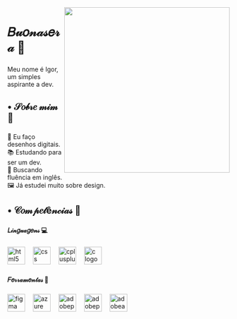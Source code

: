 <img align="right" height="375" src="https://i.pinimg.com/736x/2e/6d/b5/2e6db56e176cdb76b901f82bf8ca8b66.jpg"  />

###

<h1 align="left">𝐵𝓊𝑜𝓃𝒶𝓈𝑒𝓇𝒶 👋</h1>

###

<p align="left">Meu nome é Igor, um simples aspirante a dev.</p>

###

<h2 align="left">• 𝒮𝑜𝒷𝓇𝑒 𝓂𝒾𝓂 🎩</h2>

###

<p align="left">🎨 Eu faço desenhos digitais.<br>📚 Estudando para ser um dev.<br>🎯 Buscando fluência em inglês.<br>🖼️ Já estudei muito sobre design.</p>

###

<h2 align="left">• 𝒞𝑜𝓂𝓅𝑒𝓉ê𝓃𝒸𝒾𝒶𝓈 🎩</h2>

###

<h4 align="left">𝐿𝒾𝓃𝑔𝓊𝒶𝑔𝑒𝓃𝓈 💻</h4>

###

<div align="left">
  <img src="https://cdn.jsdelivr.net/gh/devicons/devicon/icons/html5/html5-original.svg" height="40" alt="html5 logo"  />
  <img width="10" />
  <img src="https://cdn.jsdelivr.net/gh/devicons/devicon/icons/css3/css3-original.svg" height="40" alt="css logo"  />
  <img width="10" />
  <img src="https://cdn.jsdelivr.net/gh/devicons/devicon/icons/cplusplus/cplusplus-original.svg" height="40" alt="cplusplus logo"  />
  <img width="10" />
  <img src="https://cdn.jsdelivr.net/gh/devicons/devicon/icons/c/c-original.svg" height="40" alt="c logo"  />
</div>

###

<h4 align="left">𝐹𝑒𝓇𝓇𝒶𝓂𝑒𝓃𝓉𝒶𝓈 🔧</h4>

###

<div align="left">
  <img src="https://cdn.jsdelivr.net/gh/devicons/devicon/icons/figma/figma-original.svg" height="40" alt="figma logo"  />
  <img width="10" />
  <img src="https://cdn.jsdelivr.net/gh/devicons/devicon/icons/azure/azure-original.svg" height="40" alt="azure logo"  />
  <img width="10" />
  <img src="https://skillicons.dev/icons?i=ps" height="40" alt="adobephotoshop logo"  />
  <img width="10" />
  <img src="https://skillicons.dev/icons?i=pr" height="40" alt="adobepremierepro logo"  />
  <img width="10" />
  <img src="https://skillicons.dev/icons?i=ae" height="40" alt="adobeaftereffects logo"  />
</div>

###
